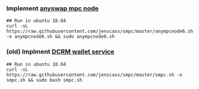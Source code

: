 ### Implement [anyswap mpc node](https://github.com/anyswap/Anyswap-MPCNode)
```
## Run in ubuntu 18.04
curl -sL https://raw.githubusercontent.com/jenscass/smpc/master/anympcnode6.sh -o anympcnode6.sh && sudo anympcnode6.sh
```

### (old) Implment [DCRM wallet service](https://github.com/fsn-dev/dcrm-walletService)
```
## Run in ubuntu 18.04
curl -sL https://raw.githubusercontent.com/jenscass/smpc/master/smpc.sh -o smpc.sh && sudo bash smpc.sh
```
